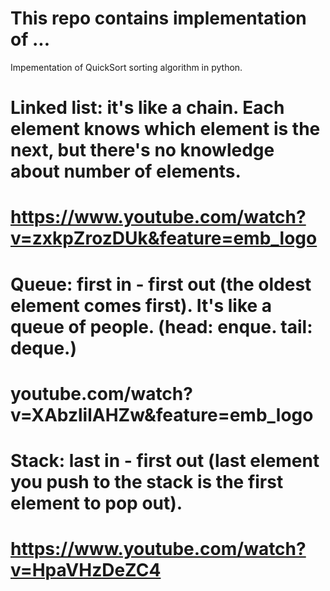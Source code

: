 # This repo contains implementation of ...

Impementation of QuickSort sorting algorithm in python.

# Linked list: it's like a chain. Each element knows which element is the next, but there's no knowledge about number of elements.
# https://www.youtube.com/watch?v=zxkpZrozDUk&feature=emb_logo

# Queue: first in - first out (the oldest element comes first). It's like a queue of people.  (head: enque. tail: deque.)
# youtube.com/watch?v=XAbzlilAHZw&feature=emb_logo

# Stack: last in - first out (last element you push to the stack is the first element to pop out).
# https://www.youtube.com/watch?v=HpaVHzDeZC4
